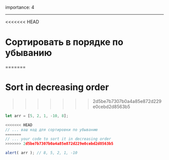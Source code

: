 importance: 4

---

<<<<<<< HEAD
# Сортировать в порядке по убыванию
=======
# Sort in decreasing order
>>>>>>> 2d5be7b7307b0a4a85e872d229e0cebd2d8563b5

```js
let arr = [5, 2, 1, -10, 8];

<<<<<<< HEAD
// ... ваш код для сортировки по убыванию
=======
// ... your code to sort it in decreasing order
>>>>>>> 2d5be7b7307b0a4a85e872d229e0cebd2d8563b5

alert( arr ); // 8, 5, 2, 1, -10
```

